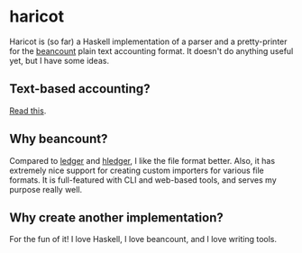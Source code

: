 # haricot

Haricot is (so far) a Haskell implementation of a parser and a pretty-printer for the [beancount](https://furius.ca/beancouont) plain text accounting format. It doesn't do anything useful yet, but I have some ideas.

## Text-based accounting?

[Read this](http://plaintextaccounting.org/).

## Why beancount?

Compared to [ledger](https://www.ledger-cli.org) and [hledger](https://www.hledger.org), I like the file format better. Also, it has extremely nice support for creating custom importers for various file formats. It is full-featured with CLI and web-based tools, and serves my purpose really well.

## Why create another implementation?

For the fun of it! I love Haskell, I love beancount, and I love writing tools.
